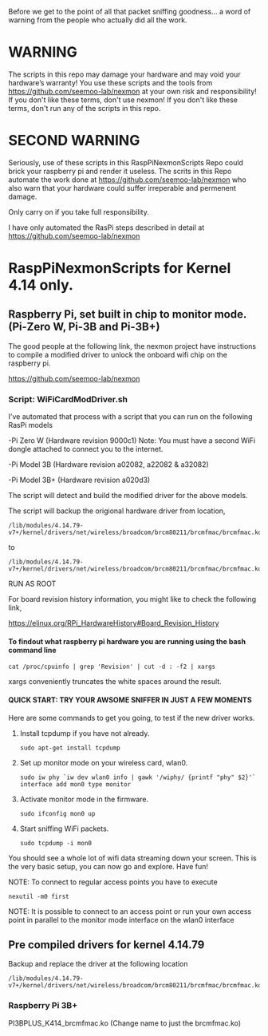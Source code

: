 Before we get to the point of all that packet sniffing goodness... a word of warning
from the people who actually did all the work.

# WARNING

The scripts in this repo may damage your hardware and may void your hardware’s warranty! 
You use these scripts and the tools from https://github.com/seemoo-lab/nexmon at your own risk and responsibility! 
If you don't like these terms, don't use nexmon!
If you don't like these terms, don't run any of the scripts in this repo.

# SECOND WARNING

Seriously, use of these scripts in this RaspPiNexmonScripts Repo could brick your raspberry pi and render it useless.
The scrits in this Repo automate the work done at https://github.com/seemoo-lab/nexmon who also warn that your hardware
could suffer irreperable and permenent damage.

Only carry on if you take full responsibility.

I have only automated the RasPi steps described in detail at https://github.com/seemoo-lab/nexmon


# RaspPiNexmonScripts for Kernel 4.14 only.

## Raspberry Pi, set built in chip to monitor mode. (Pi-Zero W, Pi-3B and Pi-3B+)

The good people at the following link, the nexmon project have instructions to 
compile a modified driver to unlock the onboard wifi chip on the raspberry pi.

https://github.com/seemoo-lab/nexmon

### Script:  WiFiCardModDriver.sh

I've automated that process with a script that you can run on the following RasPi models

-Pi Zero W (Hardware revision 9000c1)
 Note: You must have a second WiFi dongle attached to connect you to the internet.

-Pi Model 3B (Hardware revision a02082, a22082  & a32082)

-Pi Model 3B+ (Hardware revision a020d3)


The script will detect and build the modified driver for the above models.

The script will backup the origional hardware driver from location,

    /lib/modules/4.14.79-v7+/kernel/drivers/net/wireless/broadcom/brcm80211/brcmfmac/brcmfmac.ko
    
to

    /lib/modules/4.14.79-v7+/kernel/drivers/net/wireless/broadcom/brcm80211/brcmfmac/brcmfmac.ko.bkp
    
    

RUN AS ROOT

For board revision history information, you might like to check the following link,

https://elinux.org/RPi_HardwareHistory#Board_Revision_History

#### To findout what raspberry pi hardware you are running using the bash command line

    cat /proc/cpuinfo | grep 'Revision' | cut -d : -f2 | xargs

xargs conveniently truncates the white spaces around the result.

#### QUICK START: TRY YOUR AWSOME SNIFFER IN JUST A FEW MOMENTS 

Here are some commands to get you going, to test if the new driver works.
	
 1) Install tcpdump if you have not already.
	
        sudo apt-get install tcpdump
	
 2) Set up monitor mode on your wireless card, wlan0.
	
        sudo iw phy `iw dev wlan0 info | gawk '/wiphy/ {printf "phy" $2}'` interface add mon0 type monitor
	
 3) Activate monitor mode in the firmware.
 
        sudo ifconfig mon0 up
 
 4) Start sniffing WiFi packets.
	
        sudo tcpdump -i mon0
	
 
You should see a whole lot of wifi data streaming down your screen.
This is the very basic setup, you can now go and explore. Have fun!
	  
NOTE: To connect to regular access points you have to execute 

	nexutil -m0 first
	
NOTE: It is possible to connect to an access point or run your own access point in parallel to the monitor mode interface on the wlan0 interface


## Pre compiled drivers for kernel 4.14.79

Backup and replace the driver at the following location

    /lib/modules/4.14.79-v7+/kernel/drivers/net/wireless/broadcom/brcm80211/brcmfmac/brcmfmac.ko

### Raspberry Pi 3B+  

PI3BPLUS_K414_brcmfmac.ko   (Change name to just the brcmfmac.ko)


